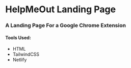 # HelpMeOut Landing Page

### A Landing Page For a Google Chrome Extension

#### Tools Used:

- HTML
- TailwindCSS
- Netlify 